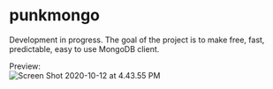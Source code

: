 # punkmongo

Development in progress.
The goal of the project is to make free, fast, predictable, easy to use MongoDB client.


Preview:  
![Screen Shot 2020-10-12 at 4.43.55 PM](https://user-images.githubusercontent.com/109203/95731940-5120a680-0caa-11eb-82a8-d71456e5de42.png)

